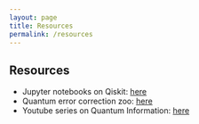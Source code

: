 ```yaml
---
layout: page
title: Resources
permalink: /resources
---
```


## Resources
- Jupyter notebooks on Qiskit: [here](https://github.com/BrianOtieno/quantum-computing)
- Quantum error correction zoo: [here](https://errorcorrectionzoo.org/domain/quantum_domain)
- Youtube series on Quantum Information: [here](https://www.youtube.com/@ArturEkert/videos)